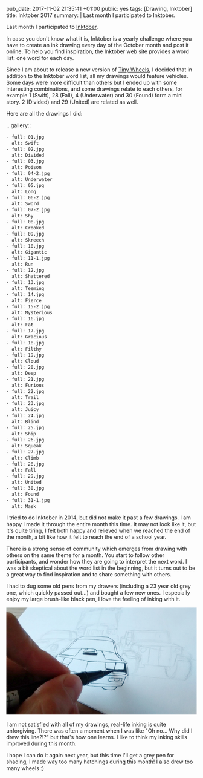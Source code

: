 pub_date: 2017-11-02 21:35:41 +01:00
public: yes
tags: [Drawing, Inktober]
title: Inktober 2017
summary: |
    Last month I participated to Inktober.

Last month I participated to [Inktober](http://inktober.com).

In case you don't know what it is, Inktober is a yearly challenge where you have to create an ink drawing every day of the October month and post it online. To help you find inspiration, the Inktober web site provides a word list: one word for each day.

Since I am about to release a new version of [Tiny Wheels](/projects/tinywheels), I decided that in addition to the Inktober word list, all my drawings would feature vehicles. Some days were more difficult than others but I ended up with some interesting combinations, and some drawings relate to each others, for example 1 (Swift), 28 (Fall), 4 (Underwater) and 30 (Found) form a mini story. 2 (Divided) and 29 (United) are related as well.

Here are all the drawings I did:

.. gallery::

    - full: 01.jpg
      alt: Swift
    - full: 02.jpg
      alt: Divided
    - full: 03.jpg
      alt: Poison
    - full: 04-2.jpg
      alt: Underwater
    - full: 05.jpg
      alt: Long
    - full: 06-2.jpg
      alt: Sword
    - full: 07-2.jpg
      alt: Shy
    - full: 08.jpg
      alt: Crooked
    - full: 09.jpg
      alt: Skreech
    - full: 10.jpg
      alt: Gigantic
    - full: 11-1.jpg
      alt: Run
    - full: 12.jpg
      alt: Shattered
    - full: 13.jpg
      alt: Teeming
    - full: 14.jpg
      alt: Fierce
    - full: 15-2.jpg
      alt: Mysterious
    - full: 16.jpg
      alt: Fat
    - full: 17.jpg
      alt: Gracious
    - full: 18.jpg
      alt: Filthy
    - full: 19.jpg
      alt: Cloud
    - full: 20.jpg
      alt: Deep
    - full: 21.jpg
      alt: Furious
    - full: 22.jpg
      alt: Trail
    - full: 23.jpg
      alt: Juicy
    - full: 24.jpg
      alt: Blind
    - full: 25.jpg
      alt: Ship
    - full: 26.jpg
      alt: Squeak
    - full: 27.jpg
      alt: Climb
    - full: 28.jpg
      alt: Fall
    - full: 29.jpg
      alt: United
    - full: 30.jpg
      alt: Found
    - full: 31-1.jpg
      alt: Mask

I tried to do Inktober in 2014, but did not make it past a few drawings. I am happy I made it through the entire month this time. It may not look like it, but it's quite tiring, I felt both happy and relieved when we reached the end of the month, a bit like how it felt to reach the end of a school year.

There is a strong sense of community which emerges from drawing with others on the same theme for a month. You start to follow other participants, and wonder how they are going to interpret the next word. I was a bit skeptical about the word list in the beginning, but it turns out to be a great way to find inspiration and to share something with others.

I had to dug some old pens from my drawers (including a 23 year old grey one, which quickly passed out...) and bought a few new ones. I especially enjoy my large brush-like black pen, I love the feeling of inking with it.

![My beloved brush-like pen](brush-pen.jpg)

I am not satisfied with all of my drawings, real-life inking is quite unforgiving. There was often a moment when I was like "Oh no... Why did I drew this line?!?" but that's how one learns. I like to think my inking skills improved during this month.

I hope I can do it again next year, but this time I'll get a grey pen for shading, I made way too many hatchings during this month! I also drew too many wheels :)
